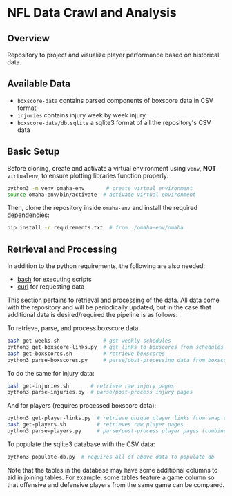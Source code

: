 # NFL Data Crawl and Analysis

## Overview

Repository to project and visualize player performance based on historical data.

## Available Data

* `boxscore-data` contains parsed components of boxscore data in CSV format
* `injuries` contains injury week by week injury
* `boxscore-data/db.sqlite` a sqlite3 format of all the repository's CSV data

## Basic Setup

Before cloning, create and activate a virtual environment using `venv`, **NOT** `virtualenv`, to ensure plotting libraries function properly:

```sh
python3 -m venv omaha-env       # create virtual environment
source omaha-env/bin/activate  # activate virtual environment
```

Then, clone the repository inside `omaha-env` and install the required dependencies:

```sh
pip install -r requirements.txt  # from ./omaha-env/omaha
```

## Retrieval and Processing

In addition to the python requirements, the following are also needed:

* [bash](https://www.gnu.org/software/bash/) for executing scripts
* [curl](https://curl.haxx.se/) for requesting data

This section pertains to retrieval and processing of the data. All data come with the repository and will be periodically updated, but in the case that additional data is desired/required the pipeline is as follows:

To retrieve, parse, and process boxscore data:

```sh
bash get-weeks.sh              # get weekly schedules
python3 get-boxscore-links.py  # get links to boxscores from schedules
bash get-boxscores.sh          # retrieve boxscores
python3 parse-boxscores.py     # parse/post-processing data from boxscores
```

To do the same for injury data:

```sh
bash get-injuries.sh       # retrieve raw injury pages
python3 parse-injuries.py  # parse/post-process injury pages
```

And for players (requires processed boxscore data):

```sh
python3 get-player-links.py  # retrieve unique player links from snap counts
bash get-players.sh          # retrieves raw player pages
python3 parse-players.py     # parse/post-process player pages (combine data)
```

To populate the sqlite3 database with the CSV data:

```sh
python3 populate-db.py  # requires all of above data to populate db
```

Note that the tables in the database may have some additional columns to aid in joining tables. For example, some tables feature a game column so that offensive and defensive players from the same game can be compared.
